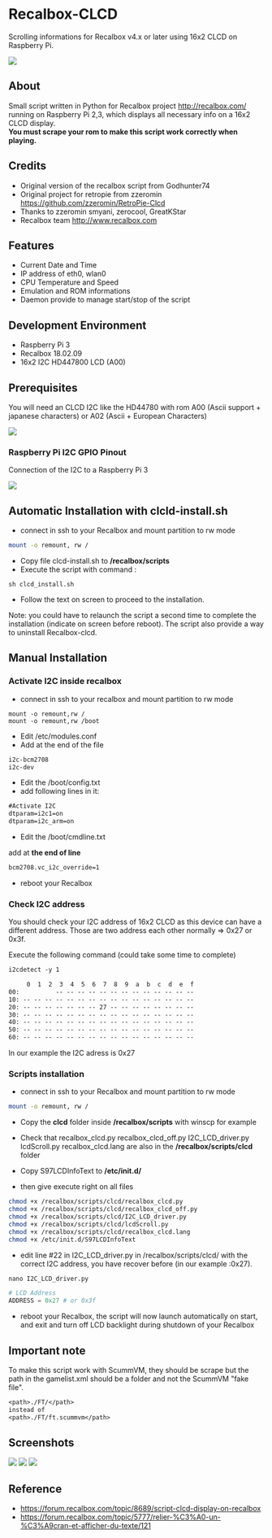 # Recalbox-CLCD

Scrolling informations for Recalbox v4.x or later using 16x2 CLCD on Raspberry Pi.

![ ](http://i.imgur.com/CGAyTAlm.jpg)

## About

Small script written in Python for Recalbox project <http://recalbox.com/>
running on Raspberry Pi 2,3, which displays all necessary info on a 16x2 CLCD display.  
**You must scrape your rom to make this script work correctly when playing.**

## Credits

* Original version of the recalbox script from Godhunter74
* Original project for retropie from zzeromin <https://github.com/zzeromin/RetroPie-Clcd>
* Thanks to zzeromin smyani, zerocool, GreatKStar
* Recalbox team <http://www.recalbox.com>

## Features

* Current Date and Time
* IP address of eth0, wlan0
* CPU Temperature and Speed
* Emulation and ROM informations
* Daemon provide to manage start/stop of the script

## Development Environment

* Raspberry Pi 3
* Recalbox 18.02.09
* 16x2 I2C HD447800 LCD (A00)

## Prerequisites

You will need an CLCD I2C like the HD44780 with rom A00 (Ascii support + japanese characters) or A02 (Ascii + European Characters)

![ ](http://i.imgur.com/YrDDhwUm.jpg)

### Raspberry Pi I2C GPIO Pinout

Connection of the I2C to a Raspberry Pi 3

![ ](http://i.imgur.com/NKswbgr.png)

## Automatic Installation with clcld-install.sh

* connect in ssh to your Recalbox and mount partition to rw mode
```Bash
mount -o remount, rw /
```
* Copy file clcd-install.sh to **/recalbox/scripts**
* Execute the script with command :
```shell
sh clcd_install.sh
```
* Follow the text on screen to proceed to the installation.
     
Note:  you could have to relaunch the script  a second time to complete the installation (indicate on screen before reboot).
The script also provide a way to uninstall Recalbox-clcd.

## Manual Installation

### Activate I2C inside recalbox

* connect in ssh to your recalbox and mount partition to rw mode

```shell
mount -o remount,rw /
mount -o remount,rw /boot
```

* Edit /etc/modules.conf
* Add at the end of the file

```txt
i2c-bcm2708
i2c-dev
```

* Edit the /boot/config.txt
* add following lines in it:

```txt
#Activate I2C
dtparam=i2c1=on
dtparam=i2c_arm=on
```

* Edit the /boot/cmdline.txt

add at **the end of line**

```txt
bcm2708.vc_i2c_override=1
```

* reboot your Recalbox

### Check I2C address

You should check your I2C address of 16x2 CLCD as this device can have a different address.
Those are two address each other normally => 0x27 or 0x3f.

Execute the following command (could take some time to complete)

```txt
i2cdetect -y 1
```

```txt
     0  1  2  3  4  5  6  7  8  9  a  b  c  d  e  f
00:          -- -- -- -- -- -- -- -- -- -- -- -- --
10: -- -- -- -- -- -- -- -- -- -- -- -- -- -- -- --
20: -- -- -- -- -- -- -- 27 -- -- -- -- -- -- -- --
30: -- -- -- -- -- -- -- -- -- -- -- -- -- -- -- --
40: -- -- -- -- -- -- -- -- -- -- -- -- -- -- -- --
50: -- -- -- -- -- -- -- -- -- -- -- -- -- -- -- --
60: -- -- -- -- -- -- -- -- -- -- -- -- -- -- -- --
```

In our example the I2C adress is 0x27

### Scripts installation

* connect in ssh to your Recalbox and mount partition to rw mode

```Bash
mount -o remount, rw /
```

* Copy the **clcd** folder inside **/recalbox/scripts** with winscp for example
* Check that
        recalbox_clcd.py
        recalbox_clcd_off.py
        I2C_LCD_driver.py
        lcdScroll.py
        recalbox_clcd.lang
    are also in the **/recalbox/scripts/clcd** folder

* Copy
        S97LCDInfoText
    to **/etc/init.d/**

* then give execute right on all files

```bash
chmod +x /recalbox/scripts/clcd/recalbox_clcd.py
chmod +x /recalbox/scripts/clcd/recalbox_clcd_off.py
chmod +x /recalbox/scripts/clcd/I2C_LCD_driver.py
chmod +x /recalbox/scripts/clcd/lcdScroll.py
chmod +x /recalbox/scripts/clcd/recalbox_clcd.lang
chmod +x /etc/init.d/S97LCDInfoText
```

* edit line #22 in I2C_LCD_driver.py in /recalbox/scripts/clcd/ with the correct I2C address, you have recover before (in our example :0x27).

```python
nano I2C_LCD_driver.py

# LCD Address
ADDRESS = 0x27 # or 0x3f
```

* reboot your Recalbox, the script will now launch automatically on start, and exit and turn off LCD backlight during shutdown of your Recalbox

## Important note

To make this script work with ScummVM, they should be scrape but the path in the gamelist.xml should be a folder and not the ScummVM "fake file".

```txt
<path>./FT/</path>
instead of
<path>./FT/ft.scummvm</path>
```

## Screenshots

![ ]("http://i.imgur.com/PEAyQm2m.jpg)
![ ](http://i.imgur.com/fsXfArEm.jpg)
![ ](http://i.imgur.com/qesmRu6m.jpg)

## Reference

* <https://forum.recalbox.com/topic/8689/script-clcd-display-on-recalbox>
* <https://forum.recalbox.com/topic/5777/relier-%C3%A0-un-%C3%A9cran-et-afficher-du-texte/121>
